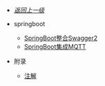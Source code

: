 - [*返回上一级*](/_sidebar.md)
- springboot

    - [SpringBoot整合Swagger2](/springboot/SpringBoot整合Swagger2/README.md)
    - [SpringBoot集成MQTT](/springboot/SpringBoot集成MQTT/README.md)
    
- 附录
    
    - [注解](/springboot/注解/_sidebar.md)
